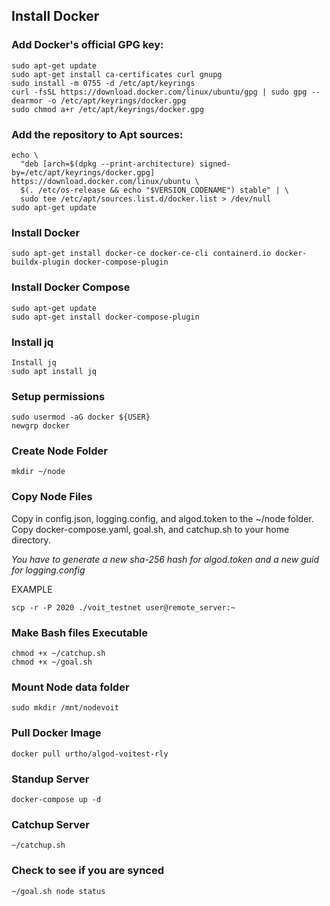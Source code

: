## Install Docker
### Add Docker's official GPG key:
```
sudo apt-get update
sudo apt-get install ca-certificates curl gnupg
sudo install -m 0755 -d /etc/apt/keyrings
curl -fsSL https://download.docker.com/linux/ubuntu/gpg | sudo gpg --dearmor -o /etc/apt/keyrings/docker.gpg
sudo chmod a+r /etc/apt/keyrings/docker.gpg
```
### Add the repository to Apt sources:
```
echo \
  "deb [arch=$(dpkg --print-architecture) signed-by=/etc/apt/keyrings/docker.gpg] https://download.docker.com/linux/ubuntu \
  $(. /etc/os-release && echo "$VERSION_CODENAME") stable" | \
  sudo tee /etc/apt/sources.list.d/docker.list > /dev/null
sudo apt-get update
```
### Install Docker
```
sudo apt-get install docker-ce docker-ce-cli containerd.io docker-buildx-plugin docker-compose-plugin
```
### Install Docker Compose
```
sudo apt-get update
sudo apt-get install docker-compose-plugin
```
### Install jq
```
Install jq
sudo apt install jq
```
### Setup permissions
```
sudo usermod -aG docker ${USER}
newgrp docker
```
### Create Node Folder
```
mkdir ~/node
```
### Copy Node Files
Copy in config.json, logging.config, and algod.token to the ~/node folder.
Copy docker-compose.yaml, goal.sh, and catchup.sh to your home directory.

*You have to generate a new sha-256 hash for algod.token and a new guid for logging.config*

EXAMPLE
```
scp -r -P 2020 ./voit_testnet user@remote_server:~
```
### Make Bash files Executable
```
chmod +x ~/catchup.sh
chmod +x ~/goal.sh
```
### Mount Node data folder
```
sudo mkdir /mnt/nodevoit
```
### Pull Docker Image
```
docker pull urtho/algod-voitest-rly
```
### Standup Server
```
docker-compose up -d
```
### Catchup Server
```
~/catchup.sh
```
### Check to see if you are synced
```
~/goal.sh node status
```